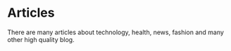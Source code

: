# Articles
There are many articles about technology, health, news, fashion and many other high quality blog.
